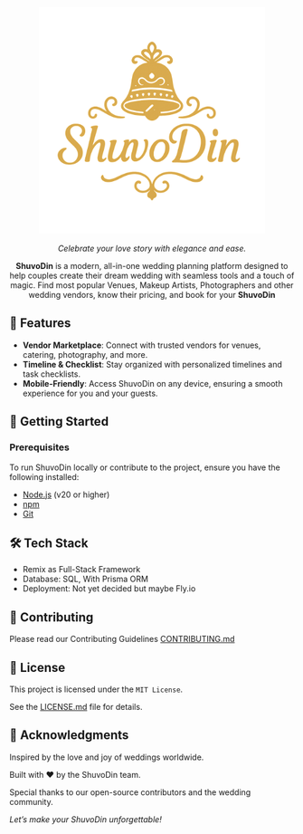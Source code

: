 <div align="center">
<img src="https://github.com/alifhaider/shuvodin.com/blob/main/public/img/logo.png" width="400" height="auto" alt="shuvodin banner" /> 
<p align="center">
   
*Celebrate your love story with elegance and ease.*

</p>

**ShuvoDin** is a modern, all-in-one wedding planning platform designed to help couples create their dream wedding with seamless tools and a touch of magic. Find most popular Venues, Makeup Artists, Photographers and other wedding vendors, know their pricing, and book for your **ShuvoDin**

</div>



## 🌟 Features

- **Vendor Marketplace**: Connect with trusted vendors for venues, catering, photography, and more.
- **Timeline & Checklist**: Stay organized with personalized timelines and task checklists.
- **Mobile-Friendly**: Access ShuvoDin on any device, ensuring a smooth experience for you and your guests.

## 🚀 Getting Started

### Prerequisites
To run ShuvoDin locally or contribute to the project, ensure you have the following installed:
- [Node.js](https://nodejs.org/) (v20 or higher)
- [npm](https://www.npmjs.com/)
- [Git](https://git-scm.com/)

## 🛠️ Tech Stack

- Remix as Full-Stack Framework
- Database: SQL, With Prisma ORM
- Deployment: Not yet decided but maybe Fly.io

## 🤝 Contributing

Please read our Contributing Guidelines [CONTRIBUTING.md](https://github.com/alifhaider/shuvodin.com/blob/main/CONTRIBUTING.md)

## 🪪 License

This project is licensed under the `MIT License`.

See the [LICENSE.md](https://github.com/alifhaider/shuvodin.com/blob/main/LICENSE.md) file for details.

## 🙏 Acknowledgments

Inspired by the love and joy of weddings worldwide.

Built with ❤️ by the ShuvoDin team.

Special thanks to our open-source contributors and the wedding community.

*Let’s make your ShuvoDin unforgettable!*




